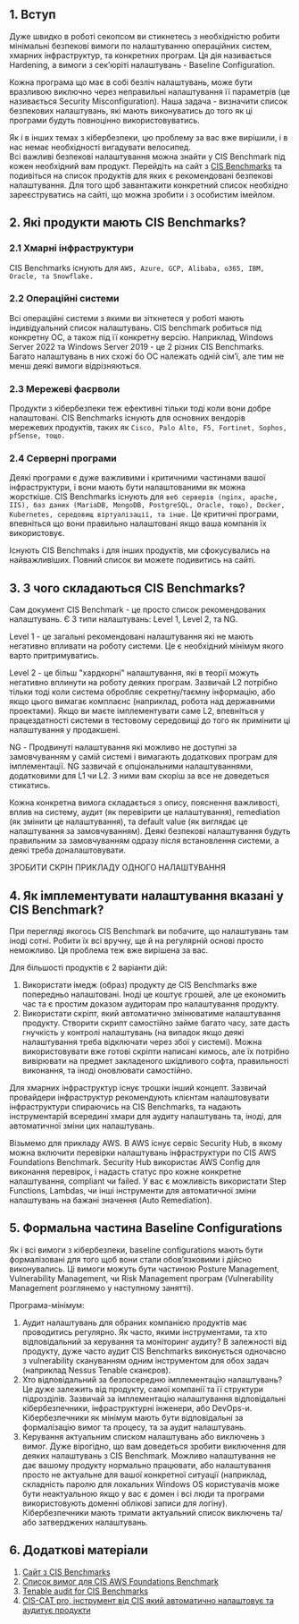 ## 1. Вступ
Дуже швидко в роботі секопсом ви стикнетесь з необхідністю робити мінімальні безпекові вимоги по налаштуванню операційних систем, хмарних інфраструктур, та конкретних програм. Ця дія називається Hardening, а вимоги з секʼюріті налаштувань - Baseline Configuration.

Кожна програма що має в собі безліч налаштувань, може бути вразливою виключно через неправильні налаштування її параметрів (це називається Security Misconfiguration). Наша задача - визначити список безпекових налаштувань, які мають виконуватись до того як ці програми будуть повноцінно використовуватись.  

Як і в інших темах з кібербезпеки, цю проблему за вас вже вирішили, і в нас немає необхідності вигадувати велосипед.  
Всі важливі безпекові налаштування можна знайти у CIS Benchmark під кожен необхідний вам продукт. Перейдіть на сайт з [CIS Benchmarks](https://www.cisecurity.org/cis-benchmarks) та подивіться на список продуктів для яких є рекомендовані безпекові налаштування. Для того щоб завантажити конкретний список необхідно зареєструватись на сайті, що можна зробити і з особистим імейлом.  

## 2. Які продукти мають CIS Benchmarks?
### 2.1 Хмарні інфраструктури
CIS Benchmarks існують для `AWS, Azure, GCP, Alibaba, o365, IBM, Oracle, та Snowflake.`

### 2.2 Операційні системи
Всі операційні системи з якими ви зіткнетеся у роботі мають індивідуальний список налаштувань. CIS benchmark робиться під конкретну ОС, а також під її конкретну версію. Наприклад, Windows Server 2022 та Windows Server 2019 - це 2 різних CIS Benchmarks. Багато налаштувань в них схожі бо ОС належать одній сімʼї, але тим не менш деякі вимоги відрізняються.

### 2.3 Мережеві фаєрволи
Продукти з кібербезпеки теж ефективні тільки тоді коли вони добре налаштовані. CIS Benchmarks існують для основних вендорів мережевих продуктів, таких як `Cisco, Palo Alto, F5, Fortinet, Sophos, pfSense, тощо.`

### 2.4 Серверні програми
Деякі програми є дуже важливими і критичними частинами вашої інфраструктури, і вони мають бути налаштованими як можна жорсткіше. CIS Benchmarks існують для `веб серверів (nginx, apache, IIS), баз даних (MariaDB, MongoDB, PostgreSQL, Oracle, тощо), Docker, Kubernetes, середовищ віртуалізації, та інше.` Це критичні програми, впевніться що вони правильно налаштовані якщо ваша компанія їх використовує.  

Існують CIS Benchmaks і для інших продуктів, ми сфокусувались на найважливіших. Повний список ви можете подивитись на сайті.

## 3. З чого складаються CIS Benchmarks?
Сам документ CIS Benchmark - це просто список рекомендованих налаштувань. Є 3 типи налаштувань: Level 1, Level 2, та NG.  

Level 1 - це загальні рекомендовані налаштування які не мають негативно впливати на роботу системи. Це є необхідний мінімум якого варто притримуватись.  

Level 2 - це більш "хардкорні" налаштування, які в теорії можуть негативно вплинути на роботу деяких програм. Зазвичай L2 потрібно тільки тоді коли система обробляє секретну/таємну інформацію, або якщо цього вимагає комплаєнс (наприклад, робота над державними проектами). Якщо ви маєте імплементувати саме L2, впевніться у працездатності системи в тестовому середовищі до того як примінити ці налаштування у продакшені.  

NG - Продвинуті налаштування які можливо не доступні за замовчуванням у самій системі і вимагають додаткових програм для імплементації. NG зазвичай є опціональними налаштуваннями, додатковими для L1 чи L2. З ними вам скоріш за все не доведеться стикатись.

Кожна конкретна вимога складається з опису, пояснення важливості, вплив на систему, аудит (як перевірити це налаштування), remediation (як змінити це налаштування), та default value (як виглядає це налаштування за замовчуванням). Деякі безпекові налаштування будуть правильним за замовчуванням одразу після встановлення системи, а деякі треба доналаштовувати.

ЗРОБИТИ СКРІН ПРИКЛАДУ ОДНОГО НАЛАШТУВАННЯ

## 4. Як імплементувати налаштування вказані у CIS Benchmark?
При перегляді якогось CIS Benchmark ви побачите, що налаштувань там іноді сотні. Робити їх всі вручну, ще й на регулярній основі просто неможливо. Ця проблема теж вже вирішена за вас.  

Для більшості продуктів є 2 варіанти дій:  
1. Використати імедж (образ) продукту де CIS Benchmarks вже попередньо налаштовані. Іноді це коштує грошей, але це економить час та є простим доказом аудиторам про налаштування продукту.  
2. Використати скріпт, який автоматично змінюватиме налаштування продукту. Створити скрипт самостійно займе багато часу, зате дасть гнучкість у контролі налаштувань (на випадок якщо деякі налаштування треба відключати через збої у системі). Можна використовувати вже готові скріпти написані кимось, але їх потрібно вивірювати на предмет закладеного шкідливого софта, правильності виконання, та іноді оновлювати самостійно.  

Для хмарних інфраструктур існує трошки інший концепт. Зазвичай провайдери інфраструктур рекомендують клієнтам налаштовувати інфраструктури спираючись на CIS Benchmarks, та надають інструментарій всередині хмари для аудиту налаштувань та, іноді, для автоматичної зміни цих налаштувань.  

Візьмемо для прикладу AWS. В AWS існує сервіс Security Hub, в якому можна включити перевірки налаштувань інфраструктури по CIS AWS Foundations Benchmark. Security Hub використає AWS Config для виконання перевірок, і надасть статус про кожне конкретне налаштування, compliant чи failed. У вас є можливість використати Step Functions, Lambdas, чи інші інструменти для автоматичної зміни налаштувань на бажані значення (Auto Remediation).

## 5. Формальна частина Baseline Configurations
Як і всі вимоги з кібербезпеки, baseline configurations мають бути формалізовані для того щоб вони стали обовʼязковими і дійсно виконувались. Ці вимоги можуть бути частиною Posture Management, Vulnerability Management, чи Risk Management програм (Vulnerability Management розглянемо у наступному занятті).  

Програма-мінімум:  
1. Аудит налаштувань для обраних компанією продуктів має проводитись регулярно. Як часто, якими інструментами, та хто відповідальний за керування та моніторинг аудиту? В залежності від продукту, дуже часто аудит CIS Benchmarks виконується одночасно з vulnerability скануванням одним інструментом для обох задач (наприклад Nessus Tenable сканєров). 
2. Хто відповідальний за безпосередню імплементацію налаштувань? Це дуже залежить від продукту, самої компанії та її структури підрозділів. Зазвичай за імплементацію налаштування відповідальні кібербезпечники, інфраструктурні інженери, або DevOps-и. Кібербезпечники як мінімум мають бути відповідальні за формалізацію вимог та процесу, та за аудит налаштувань.
3. Керування актуальним списком налаштувань або виключень з вимог. Дуже вірогідно, що вам доведеться зробити виключення для деяких налаштувань з CIS Benchmark. Можливо налаштування не дає вашому продукту нормально працювати, або налаштування просто не актуальне для вашої конкретної ситуації (наприклад, складність паролю для локальних Windows OS користувачів може бути неактуальною якщо у вас є домен і всі люди та програми використовують доменні облікові записи для логіну). Кібербезпечники мають тримати актуальний список виключень та/або затверджених налаштувань.  

## 6. Додаткові матеріали
1. [Сайт з CIS Benchmarks](https://www.cisecurity.org/cis-benchmarks)
2. [Список вимог для CIS AWS Foundations Benchmark](https://docs.aws.amazon.com/securityhub/latest/userguide/cis-aws-foundations-benchmark.html)
3. [Tenable audit for CIS Benchmarks](https://www.tenable.com/vulnerability-management-dashboards/cis-compliance-benchmarks-by-category-explore)
4. [CIS-CAT pro, інструмент від CIS який автоматично налаштовує та аудитує продукти](https://www.cisecurity.org/insights/blog/how-to-automate-the-process-of-implementing-secure-configurations)
